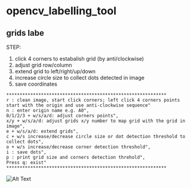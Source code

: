 # opencv_labelling_tool
## grids labe
STEP:
1. click 4 corners to estabalish grid (by anti/clockwise)
2. adjust grid row/column 
3. extend grid to left/right/up/down
4. increase circle size to collect dots detected in image
5. save coordinates
```
************************************************************
r : clean image, start click corners; left click 4 corners points start with the origin and use anti-clockwise sequence"
n : enter origin name e.g. A0",
0/1/2/3 + w/s/a/d: adjust corners points",
x/y + w/s/a/d: adjust grids x/y number to map grid with the grid in image",
e + w/s/a/d: extend grids",
c + w/s increase/decrease circle size or dot detection threshold to collect dots",
o + w/s increase/decrease corner detection threshold",
i : save dots",
p : print grid size and corners detection threhold",
Press q: exist"
************************************************************
```

        
![Alt Text](https://github.com/Huangtingting93/opencv_labelling_tool/blob/99b634a04f2235136349401be61e1832d31ebe97/grid_label_gif.gif)
